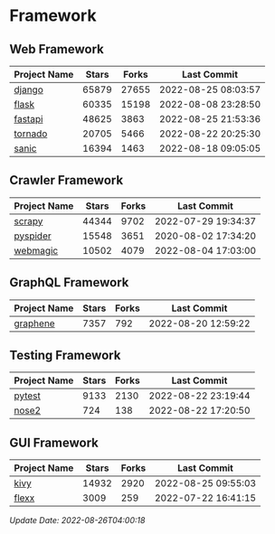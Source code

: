 # Framework

## Web Framework
| Project Name | Stars | Forks | Last Commit |
| ------------ | ----- | ----- | ----------- |
| [django](https://github.com/django/django) | 65879 | 27655 | 2022-08-25 08:03:57 |
| [flask](https://github.com/pallets/flask) | 60335 | 15198 | 2022-08-08 23:28:50 |
| [fastapi](https://github.com/tiangolo/fastapi) | 48625 | 3863 | 2022-08-25 21:53:36 |
| [tornado](https://github.com/tornadoweb/tornado) | 20705 | 5466 | 2022-08-22 20:25:30 |
| [sanic](https://github.com/sanic-org/sanic) | 16394 | 1463 | 2022-08-18 09:05:05 |

## Crawler Framework
| Project Name | Stars | Forks | Last Commit |
| ------------ | ----- | ----- | ----------- |
| [scrapy](https://github.com/scrapy/scrapy) | 44344 | 9702 | 2022-07-29 19:34:37 |
| [pyspider](https://github.com/binux/pyspider) | 15548 | 3651 | 2020-08-02 17:34:20 |
| [webmagic](https://github.com/code4craft/webmagic) | 10502 | 4079 | 2022-08-04 17:03:00 |

## GraphQL Framework
| Project Name | Stars | Forks | Last Commit |
| ------------ | ----- | ----- | ----------- |
| [graphene](https://github.com/graphql-python/graphene) | 7357 | 792 | 2022-08-20 12:59:22 |

## Testing Framework
| Project Name | Stars | Forks | Last Commit |
| ------------ | ----- | ----- | ----------- |
| [pytest](https://github.com/pytest-dev/pytest) | 9133 | 2130 | 2022-08-22 23:19:44 |
| [nose2](https://github.com/nose-devs/nose2) | 724 | 138 | 2022-08-22 17:20:50 |

## GUI Framework
| Project Name | Stars | Forks | Last Commit |
| ------------ | ----- | ----- | ----------- |
| [kivy](https://github.com/kivy/kivy) | 14932 | 2920 | 2022-08-25 09:55:03 |
| [flexx](https://github.com/flexxui/flexx) | 3009 | 259 | 2022-07-22 16:41:15 |

*Update Date: 2022-08-26T04:00:18*